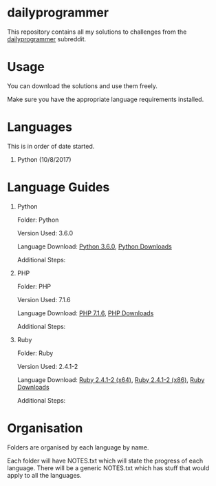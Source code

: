 # dailyprogrammer
This repository contains all my solutions to challenges from the [dailyprogrammer](https://www.reddit.com/r/dailyprogrammer/) subreddit.

# Usage
You can download the solutions and use them freely.

Make sure you have the appropriate language requirements installed.

# Languages
This is in order of date started.
1. Python (10/8/2017)

# Language Guides
1. Python

    Folder: Python

    Version Used: 3.6.0

    Language Download: [Python 3.6.0](https://www.python.org/downloads/release/python-360/), [Python Downloads](https://www.python.org/downloads/)

    Additional Steps:

2. PHP

    Folder: PHP
    
    Version Used: 7.1.6
    
    Language Download: [PHP 7.1.6](https://screenmessage.com/dailyprogrammerphpmessage), [PHP Downloads](http://www.php.net/downloads.php)
    
    Additional Steps:
    
3. Ruby

    Folder: Ruby
    
    Version Used: 2.4.1-2
    
    Language Download: [Ruby 2.4.1-2 (x64)](https://github.com/oneclick/rubyinstaller2/releases/download/2.4.1-2/rubyinstaller-2.4.1-2-x64.exe), [Ruby 2.4.1-2 (x86)](https://github.com/oneclick/rubyinstaller2/releases/download/2.4.1-2/rubyinstaller-2.4.1-2-x86.exe), [Ruby Downloads](https://rubyinstaller.org/downloads/)
    
    Additional Steps:
    
    
# Organisation
Folders are organised by each language by name.

Each folder will have NOTES.txt which will state the progress of each language. There will be a generic NOTES.txt which has stuff that would apply to all the languages.
